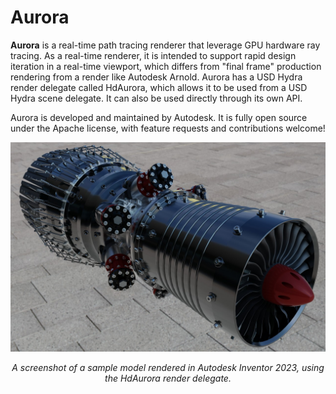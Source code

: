 # Aurora
**Aurora** is a real-time path tracing renderer that leverage GPU hardware ray tracing. As a real-time renderer, it is intended to support rapid design iteration in a real-time viewport, which differs from "final frame" production rendering from a render like Autodesk Arnold. Aurora has a USD Hydra render delegate called HdAurora, which allows it to be used from a USD Hydra scene delegate. It can also be used directly through its own API.

Aurora is developed and maintained by Autodesk. It is fully open source under the Apache license, with feature requests and contributions welcome!

<img src="sample.jpg" alt="Sample screenshot" style="zoom:67%;" />

<p align="center"><i>A screenshot of a sample model rendered in Autodesk Inventor 2023, using the HdAurora render delegate.</i></p>

